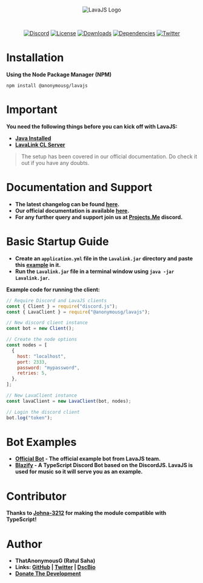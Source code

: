 <div align="center">
  <br />
  <p>
    <img src="https://media.discordapp.net/attachments/718368456709505046/718741833378955304/Lava.png" alt="LavaJS Logo" />
  </p>
  <br />
  <p>
    <a href="https://discord.gg/mHHU8vs"><img src="https://discordapp.com/api/guilds/718157763821174884/widget.png?style=shield" alt="Discord" /></a>
    <a href="https://github.com/ThatAnonymousG/LavaJS/blob/master/LICENSE"><img src="https://img.shields.io/npm/l/@anonymousg/lavajs" alt="License" /></a>
    <a href="https://npmjs.com/package/@anonymousg/lavajs"><img src="https://img.shields.io/npm/dt/@anonymousg/lavajs" alt="Downloads" /></a>
    <a href="https://david-dm.org/Projects-Me/LavaJS"><img src="https://img.shields.io/david/Projects-Me/LavaJS" alt="Dependencies" /></a>
    <a href="https://twitter.com/ThatAnonyG"><img src="https://img.shields.io/twitter/follow/ThatAnonyG?label=Follow&style=social" alt="Twitter" /></a>
  </p>
</div>

# Installation

**Using the Node Package Manager (NPM)**

```shell script
npm install @anonymousg/lavajs
```

# Important

**You need the following things before you can kick off with LavaJS:**

- [**Java Installed**](https://www.java.com/en/download/)
- [**LavaLink CL Server**](https://ci.fredboat.com/viewLog.html?buildId=lastSuccessful&buildTypeId=Lavalink_Build&tab=artifacts&guest=1)

> The setup has been covered in our official documentation. Do check it out if you have any doubts.

# Documentation and Support

- **The latest changelog can be found [here](https://lavajs.tech/#/changelog).**
- **Our official documentation is available [here](https://lavajs.tech).**
- **For any further query and support join us at [Projects.Me](https://discord.gg/mHHU8vs) discord.**

# Basic Startup Guide

- **Create an `application.yml` file in the `Lavalink.jar` directory and paste this [example](https://lavajs.tech/#/setup?id=setup-lavalink) in it.**
- **Run the `Lavalink.jar` file in a terminal window using `java -jar Lavalink.jar`.**

**Example code for running the client:**

```js
// Require Discord and LavaJS clients
const { Client } = require("discord.js");
const { LavaClient } = require("@anonymousg/lavajs");

// New discord client instance
const bot = new Client();

// Create the node options
const nodes = [
  {
    host: "localhost",
    port: 2333,
    password: "mypassword",
    retries: 5,
  },
];

// New LavaClient instance
const lavaClient = new LavaClient(bot, nodes);

// Login the discord client
bot.log("token");
```

# Bot Examples

- **[Official Bot](https://github.com/Projects-Me/LavaJS/tree/bot) - The official example bot from LavaJS team.**
- **[Blazify](https://github.com/IamGoDsoIamBest/Blazify-discord-bot) - A TypeScript Discord Bot based on the DiscordJS. LavaJS is used for music so it will serve you as an example.**

# Contributor

**Thanks to [Johna-3212](https://github.com/Johna-3212) for making the module compatible with TypeScript!**

# Author

- **ThatAnonymousG (Ratul Saha)**
- **Links: [GitHub](https://github.com/ThatAnonymousG) | [Twitter](https://twitter.com/ThatAnonyG) | [DscBio](https://dsc.bio/ThatAnonyG)**
- [**Donate The Development**](https://paypal.me/ratul003)
